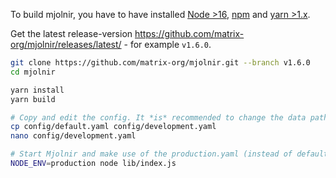 To build mjolnir, you have to have installed [Node >16](https://nodejs.org/en/download/), [npm](https://docs.npmjs.com/cli/v7/configuring-npm/install) and [yarn >1.x](https://classic.yarnpkg.com/en/docs/install).

Get the latest release-version https://github.com/matrix-org/mjolnir/releases/latest/ - for example `v1.6.0`.

```bash
git clone https://github.com/matrix-org/mjolnir.git --branch v1.6.0
cd mjolnir

yarn install
yarn build

# Copy and edit the config. It *is* recommended to change the data path.
cp config/default.yaml config/development.yaml
nano config/development.yaml

# Start Mjolnir and make use of the production.yaml (instead of default.yaml)
NODE_ENV=production node lib/index.js
```
